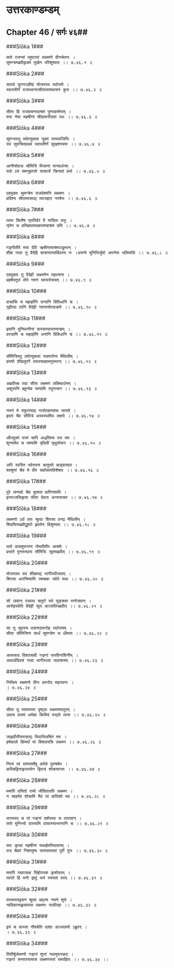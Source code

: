 उत्तरकाण्डम्डम्
===============================


## Chapter 46  / सर्गः ४६##


###Slōka 1###


    ततो रजन्यां व्युष्टायां लक्ष्मणो दीनचेतनः ।
    सुमन्त्रमब्रवीद्वाक्यं मुखेन परिशुष्यता ।। ७.४६.१ ॥


###Slōka 2###


    सारथे तुरगाञ्छीघ्रं योजयस्व रथोत्तमे ।
    स्वास्तीर्णं राजभवनात्सीतायाश्चासनं कुरु ।। ७.४६.२ ॥


###Slōka 3###


    सीता हि राजवचनादाश्रमं पुण्यकर्मणाम् ।
    मया नेया महर्षीणां श्रीघ्रमानीयतां रथः ।। ७.४६.३ ॥


###Slōka 4###


    सुमन्त्रस्तु तथेत्युक्त्वा युक्तं परमवाजिभिः ।
    रथं सुरुचिरप्रख्यं स्वास्तीर्णं सुखशय्यया ।। ७.४६.४ ॥


###Slōka 5###


    आनीयोवाच सौमित्रिं मित्राणां मानवर्धनम् ।
    रथो ऽयं समनुप्राप्तो यत्कार्यं क्रियतां प्रभो ।। ७.४६.५ ॥


###Slōka 6###


    एवमुक्तः सुमन्त्रेण राजवेश्मनि लक्ष्मणः ।
    प्रविश्य सीतामासाद्य व्याजहार नरर्षभः ।। ७.४६.६ ॥


###Slōka 7###


    त्वया किलैष नृपतिर्वरं वै याचितः प्रभुः ।
    नृपेण च प्रतिज्ञातमाज्ञप्तश्चाश्रमं प्रति ।। ७.४६.७ ॥


###Slōka 8###


    गङ्गीतीरे मया देवि ऋषीणामाश्रमाञ्छुभान् ।
    शीघ्रं गत्वा तु वैदेहि शासनात्पार्थिवस्य नः ।अरण्ये मुनिभिर्जुष्टे अपनेया भविष्यसि ।। ७.४६.८ ॥


###Slōka 9###


    एवमुक्ता तु वैदेही लक्ष्मणेन महात्मना ।
    प्रहर्षमतुलं लेभे गमनं चाप्यरोचयत् ।। ७.४६.९ ॥


###Slōka 10###


    वासांसि च महार्हाणि रत्नानि विविधानि च ।
    गृहीत्वा तानि वैदेही गमनायोपचक्रमे ।। ७.४६.१० ॥


###Slōka 11###


    इमानि मुनिपत्नीनां दास्याम्याभरणान्हम् ।
    वस्त्राणि च महार्हाणि धनानि विविधानि च ।। ७.४६.११ ॥


###Slōka 12###


    सौमित्रिस्तु तथेत्युक्त्वा रथमारोप्य मैथिलीम् ।
    प्रययौ शीघ्रतुरगै रामस्याज्ञामनुस्मरन् ।। ७.४६.१२ ॥


###Slōka 13###


    अब्रवीच्च तदा सीता लक्ष्मणं लक्ष्मिवर्धनम् ।
    अशुभानि बहून्येव पश्यामि रघुनन्दन ।। ७.४६.१३ ॥


###Slōka 14###


    नयनं मे स्फुरत्यद्य गात्रोत्कम्पश्च जायते ।
    हृदयं चैव सौमित्रे अस्वस्थमिव लक्षये ।। ७.४६.१४ ॥


###Slōka 15###


    औत्सुक्यं परमं चापि अधृतिश्च परा मम ।
    शून्यामेव च पश्यामि पृथिवीं पृथुलोचन ।। ७.४६.१५ ॥


###Slōka 16###


    अपि स्वस्ति भवेत्तस्य भ्रातुस्ते भ्रातृवत्सल ।
    श्वश्रूणां चैव मे वीर सर्वासामविशेषतः ।। ७.४६.१६ ॥


###Slōka 17###


    पुरे जनपदे चैव कुशलं प्राणिनामपि ।
    इत्यञ्जलिकृता सीता देवता अभ्ययाचत ।। ७.४६.१७ ॥


###Slōka 18###


    लक्ष्मणो ऽर्थं ततः श्रुत्वा शिरसा वन्द्य मैथिलीम् ।
    शिवमित्यब्रवीद्धृष्टो हृदयेन विशुष्यता ।। ७.४६.१८ ॥


###Slōka 19###


    ततो वासमुपागम्य गोमतीतीर आश्रमे ।
    प्रभाते पुनरुत्थाय सौमित्रिः सूतमब्रवीत् ।। ७.४६.१९ ॥


###Slōka 20###


    योजयस्व रथं शीघ्रमद्य भागीरथीजलम् ।
    शिरसा धारयिष्यामि त्र्यम्बकः पर्वते यथा ।। ७.४६.२० ॥


###Slōka 21###


    सो ऽश्वान् रज्वाथ चतुरो रथे युङ्क्त्वा मनोजवान् ।
    आरोहस्वेति वैदेहीं सूतः प्राञ्जलिरब्रवीत् ।। ७.४६.२१ ॥


###Slōka 22###


    सा तु सूतस्य वचनादारुरोह रथोत्तमम् ।
    सीता सौमित्रिणा सार्धं सुमन्त्रेण च धीमता ।। ७.४६.२२ ॥


###Slōka 23###


    आससाद विशालाक्षी गङ्गां पापविनाशिनीम् ।
    अथार्धदिवसं गत्वा भागीरथ्या जलाशयम् ।। ७.४६.२३ ॥


###Slōka 24###


    निरीक्ष्य लक्ष्मणो दीनः प्ररुरोद महास्वनः ।
    । ७.४६.२४ ॥


###Slōka 25###


    सीता तु परमायत्ता दृष्ट्वा लक्ष्मणमातुरम् ।
    उवाच वाक्यं धर्मज्ञा किमिदं रुद्यते त्वया ।। ७.४६.२५ ॥


###Slōka 26###


    जाह्नवीतीरमासाद्य चिराभिलषितं मम ।
    हर्षकाले किमर्थं मां विषादयसि लक्ष्मण ।। ७.४६.२६ ॥


###Slōka 27###


    नित्यं त्वं रामपार्श्वेषु वर्तसे पुरुषर्षभ ।
    कच्चिद्विनाकृतस्तेन द्विरात्रं शोकमागतः ।। ७.४६.२७ ॥


###Slōka 28###


    ममापि दयितो रामो जीवितादपि लक्ष्मण ।
    न चाहमेवं शोचामि मैवं त्वं बालिशो भव ।। ७.४६.२८ ॥


###Slōka 29###


    तारयस्व च मां गङ्गां दर्शयस्व च तापसान् ।
    ततो मुनिभ्यो दास्यामि वांसास्याभरणानि च ।। ७.४६.२९ ॥


###Slōka 30###


    ततः कृत्वा महर्षीणां यथार्हमभिवादनम् ।
    तत्र चैकां निशामुष्य यास्यामस्तां पुरीं पुनः ।। ७.४६.३० ॥


###Slōka 31###


    ममापि पद्मपत्राक्षं सिंहोरस्कं कृशोदरम् ।
    त्वरते हि मनो द्रष्टुं रामं रमयतां वरम् ।। ७.४६.३१ ॥


###Slōka 32###


    तस्यास्तद्वचनं श्रुत्वा प्रमृज्य नयने शुभे ।
    नाविकानाह्वयामास लक्ष्मणः परवीरहा ।। ७.४६.३२ ॥


###Slōka 33###


    इयं च सज्जा नौश्चेति दाशाः प्राञ्जलयो ऽब्रुवन् ।
    । ७.४६.३३ ॥


###Slōka 34###


    तितीर्षुर्लक्ष्मणो गङ्गां शुभां नावमुपारुहत् ।
    गङ्गां सन्तारयामास लक्ष्मणस्तां समाहितः ।। ७.४६.३४ ।।


